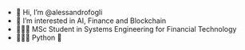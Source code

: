 - 👋 Hi, I’m @alessandrofogli
- 👀 I’m interested in AI, Finance and Blockchain
- 👨🏻‍🎓 MSc Student in Systems Engineering for Financial Technology
- 👨🏻‍💻 Python 🐍 
